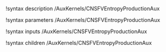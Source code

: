 !syntax description /AuxKernels/CNSFVEntropyProductionAux

!syntax parameters /AuxKernels/CNSFVEntropyProductionAux

!syntax inputs /AuxKernels/CNSFVEntropyProductionAux

!syntax children /AuxKernels/CNSFVEntropyProductionAux
